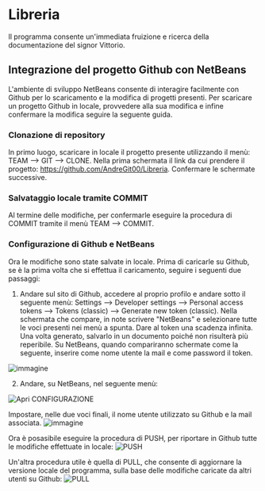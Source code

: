 # Libreria
Il programma consente un'immediata fruizione e ricerca della documentazione del signor Vittorio.

## Integrazione del progetto Github con NetBeans
L'ambiente di sviluppo NetBeans consente di interagire facilmente con Github per lo scaricamento e la modifica di progetti presenti. Per scaricare un progetto Github in locale, provvedere alla sua modifica e infine confermare la modifica seguire la seguente guida.

### Clonazione di repository
In primo luogo, scaricare in locale il progetto presente utilizzando il menù: TEAM --> GIT --> CLONE.
Nella prima schermata il link da cui prendere il progetto: https://github.com/AndreGit00/Libreria. Confermare le schermate successive.

### Salvataggio locale tramite COMMIT
Al termine delle modifiche, per confermarle eseguire la procedura di COMMIT tramite il menù TEAM --> COMMIT.

### Configurazione di Github e NetBeans
Ora le modifiche sono state salvate in locale. Prima di caricarle su Github, se è la prima volta che si effettua il caricamento, seguire i seguenti due passaggi:
1) Andare sul sito di Github, accedere al proprio profilo e andare sotto il seguente menù: Settings --> Developer settings --> Personal access tokens --> Tokens (classic) --> Generate new token (classic). Nella schermata che compare, in note scrivere "NetBeans" e selezionare tutte le voci presenti nei menù a spunta. Dare al token una scadenza infinita. Una volta generato, salvarlo in un documento poiché non risulterà più reperibile. Su NetBeans, quando compariranno schermate come la seguente, inserire come nome utente la mail e come password il token.
   
![immagine](https://github.com/user-attachments/assets/020fa116-08c3-45db-ad68-7b28770d1cac)

2) Andare, su NetBeans, nel seguente menù: 

![Apri CONFIGURAZIONE](https://github.com/user-attachments/assets/cfb6125a-103c-4b6e-8657-1879ae2617cc)


Impostare, nelle due voci finali, il nome utente utilizzato su Github e la mail associata.
![immagine](https://github.com/user-attachments/assets/76a840e1-a38e-462e-b4ec-abf9cfcfc8b8)

Ora è posasibile eseguire la procedura di PUSH, per riportare in Github tutte le modifiche effettuate in locale:
![PUSH](https://github.com/user-attachments/assets/61dcea20-0133-4662-b244-9e5332f65239)

Un'altra procedura utile è quella di PULL, che consente di aggiornare la versione locale del programma, sulla base delle modifiche caricate da altri utenti su Github:
![PULL](https://github.com/user-attachments/assets/606d5086-f34b-418d-b404-83d5d9d934de)
